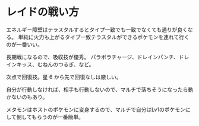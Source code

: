 # レイドの戦い方

エネルギー障壁はテラスタルするとタイプ一致でも一致でなくても通りが良くなる。
単純に火力も上がるタイプ一致テラスタルができるポケモンを連れて行くのが一番いい。

長期戦になるので、吸収技が優秀。
パラボラチャージ、ドレインパンチ、ドレインキッス、むねんのつるぎ、など。

次点で回復技。星 6 から先で回復なしは厳しい。

自分が行動しなければ、相手も行動しないので、マルチで落ちそうになったら動かないのもあり。

メタモンはホストのポケモンに変身するので、マルチで自分はLv1のポケモンにして倒してもらうのが一番簡単。

